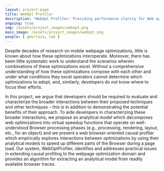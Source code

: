 ```yaml
---
layout: project-page
title: WebOpt Profiler
description: "WebOpt Profiler: Providing performance clarity for Web optimizations"
ongoing: true
img: /assets/project_images/webopt.png
main_image: /assets/project_images/webopt.png
people: [ gmurtaza, tab ]
---
```

Despite decades of research on mobile webpage optimizations, little is known about how these optimizations interoperate. Moreover, there has been little systematic work to understand the scenarios wherein combinations of these optimizations excel. Without a comprehensive understanding of how these optimizations compose with each other and under what conditions they excel operators cannot determine which optimizations to adopt, and, similarly, developers do not know where to focus their efforts.

In this project, we argue that developers should be required to evaluate and characterize the broader interactions between their proposed techniques and other techniques – this is in addition to demonstrating the potential benefits of their approach. To aide developers in characterizing these broader interactions, we propose an analytical model which decomposes web optimizations into virtual speedup functions that operate on well-understood Browser processing phases (e.g., processing, rendering, layout, etc., for an object) and we present a web browser-oriented causal profiler which empirically explores interactions between optimizations by using their analytical models to speed up different parts of the Browser during a page load. Our system, WebOptProfiler, identifies and addresses practical issues in extending causal profiling to the webpage optimization domain and provides an algorithm for extracting an analytical model from readily available browser traces.